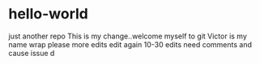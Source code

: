 # hello-world
just another repo
This is my change..welcome myself to git
Victor is my name
wrap please
more edits
edit again
10-30 edits need comments and cause issue
d
